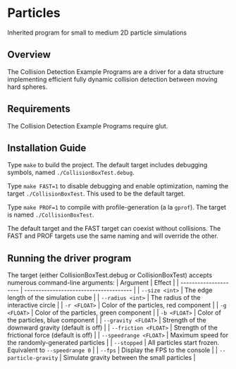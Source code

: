 # Particles
Inherited program for small to medium 2D particle simulations

## Overview
The Collision Detection Example Programs are a driver for a data
structure implementing efficient fully dynamic collision detection
between moving hard spheres.

## Requirements
The Collision Detection Example Programs require glut.

## Installation Guide
Type `make` to build the project. The default target includes debugging
symbols, named `./CollisionBoxTest.debug`.

Type `make FAST=1` to disable debugging and enable optimization, naming the target `./CollisionBoxTest`. This used to be the default target.

Type `make PROF=1` to compile with profile-generation (a la `gprof`). The target is named `./CollisionBoxTest`.

The default target and the FAST target can coexist without collisions. The FAST
and PROF targets use the same naming and will override the other.

## Running the driver program
The target (either CollisionBoxTest.debug or CollisionBoxTest) accepts numerous
command-line arguments:
| Argument | Effect |
| --------------------- | -------------------------------------- |
| `--size <int>`          | The edge length of the simulation cube |
| `--radius <int>`        | The radius of the interactive circle |
| `-r <FLOAT>`            | Color of the particles, red component |
| `-g <FLOAT>`            | Color of the particles, green component |
| `-b <FLOAT>`            | Color of the particles, blue component |
| `--gravity <FLOAT>`     | Strength of the downward gravity (default is off) |
| `--friction <FLOAT>`    | Strength of the frictional force (default is off) |
| `--speedrange <FLOAT>`  | Maximum speed for the randomly-generated particles |
| `--stopped`             | All particles start frozen. Equivalent to `--speedrange 0` |
| `--fps`                 | Display the FPS to the console |
| `--particle-gravity`    | Simulate gravity between the small particles |
